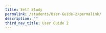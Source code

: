 ```yaml
---
title: Self Study
permalink: /students/User-Guide-2/permalink/
description: ""
third_nav_title: User Guide 2
---
```


